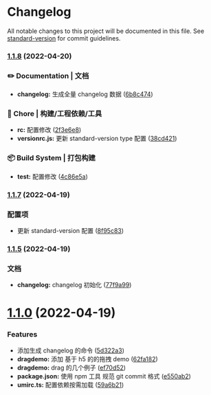 # Changelog

All notable changes to this project will be documented in this file. See [standard-version](https://github.com/conventional-changelog/standard-version) for commit guidelines.

### [1.1.8](https://github.com/tianxintiandisheng/demo-doc/compare/v1.1.7...v1.1.8) (2022-04-20)

### ✏️ Documentation | 文档

- **changelog:** 生成全量 changelog 数据 ([6b8c474](https://github.com/tianxintiandisheng/demo-doc/commit/6b8c474e82f4b45ef9cc8add6a4b66d64001ed82))

### 🚀 Chore | 构建/工程依赖/工具

- **rc:** 配置修改 ([2f3e6e8](https://github.com/tianxintiandisheng/demo-doc/commit/2f3e6e896d582af076b36623404890013eb8cbd3))
- **versionrc.js:** 更新 standard-version type 配置 ([38cd421](https://github.com/tianxintiandisheng/demo-doc/commit/38cd4216472ade0b79c8e6cae9e13df9c3c22237))

### 📦‍ Build System | 打包构建

- **test:** 配置修改 ([4c86e5a](https://github.com/tianxintiandisheng/demo-doc/commit/4c86e5a95aeb22d3319ceac48d2dd97641b697be))

### [1.1.7](https://github.com/tianxintiandisheng/demo-doc/compare/v1.1.6...v1.1.7) (2022-04-19)

### 配置项

- 更新 standard-version 配置 ([8f95c83](https://github.com/tianxintiandisheng/demo-doc/commit/8f95c83e3c051d28bdc7c2bdb686bfac9567c5b8))

### [1.1.5](https://github.com/tianxintiandisheng/demo-doc/compare/v1.1.4...v1.1.5) (2022-04-19)

### 文档

- **changelog:** changelog 初始化 ([77f9a99](https://github.com/tianxintiandisheng/demo-doc/commit/77f9a99851c2385a7ab98f8362394bcea4aef730))

# [1.1.0](https://github.com/tianxintiandisheng/demo-doc/compare/e550ab230d52a62f9595a0dd6e6e5ff80b37aba7...v1.1.0) (2022-04-19)

### Features

- 添加生成 changelog 的命令 ([5d322a3](https://github.com/tianxintiandisheng/demo-doc/commit/5d322a3bee774f66fbfc479be4f6c43c37b54035))
- **dragdemo:** 添加 基于 h5 的的拖拽 demo ([62fa182](https://github.com/tianxintiandisheng/demo-doc/commit/62fa1823bddf60eba2866a96030f0d8135c6c9a1))
- **dragdemo:** drag 的几个例子 ([ef70d52](https://github.com/tianxintiandisheng/demo-doc/commit/ef70d5225f5869f745e4ba6d09d0db5009de942a))
- **package.json:** 使用 npm 工具 规范 git commit 格式 ([e550ab2](https://github.com/tianxintiandisheng/demo-doc/commit/e550ab230d52a62f9595a0dd6e6e5ff80b37aba7))
- **umirc.ts:** 配置依赖按需加载 ([59a6b21](https://github.com/tianxintiandisheng/demo-doc/commit/59a6b215bc56c6703ccbf6bedbb7ebefc10d4c11))
